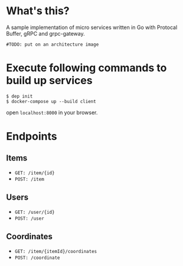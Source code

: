 # What's this?

A sample implementation of micro services written in Go with Protocal Buffer, gRPC and grpc-gateway.

`#TODO: put on an architecture image`

# Execute following commands to build up services
```
$ dep init
$ docker-compose up --build client
```

open `localhost:8000` in your browser.

# Endpoints
## Items
- `GET: /item/{id}`
- `POST: /item`

## Users
- `GET: /user/{id}`
- `POST: /user`

## Coordinates
- `GET: /item/{itemId}/coordinates`
- `POST: /coordinate`

